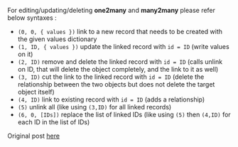 For editing/updating/deleting **one2many** and **many2many** please refer below syntaxes :

* `(0, 0, { values })` link to a new record that needs to be created with the given values dictionary
* `(1, ID, { values })` update the linked record with `id = ID` (write values on it)
* `(2, ID)` remove and delete the linked record with `id = ID` (calls unlink on ID, that will delete the object completely, and the link to it as well)
* `(3, ID)` cut the link to the linked record with `id = ID` (delete the relationship between the two objects but does not delete the target object itself)
* `(4, ID)` link to existing record with `id = ID` (adds a relationship)
* `(5)` unlink all (like using `(3,ID)` for all linked records)
* `(6, 0, [IDs])` replace the list of linked IDs (like using `(5)` then `(4,ID)` for each ID in the list of IDs)

Original post [here](https://www-odoo-com.translate.goog/forum/help-1/how-to-fill-many2many-or-many2one-fields-while-creating-a-record-in-another-model-128503?_x_tr_sl=en&_x_tr_tl=pt&_x_tr_hl=pt-BR&_x_tr_pto=sc)
